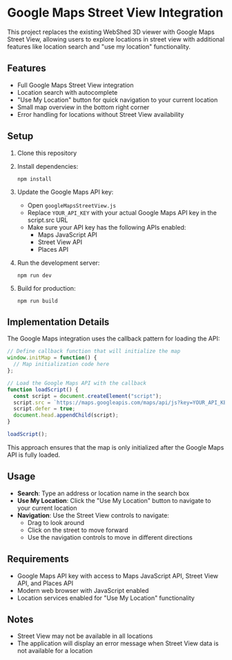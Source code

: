 # Google Maps Street View Integration

This project replaces the existing WebShed 3D viewer with Google Maps Street View, allowing users to explore locations in street view with additional features like location search and "use my location" functionality.

## Features

- Full Google Maps Street View integration
- Location search with autocomplete
- "Use My Location" button for quick navigation to your current location
- Small map overview in the bottom right corner
- Error handling for locations without Street View availability

## Setup

1. Clone this repository
2. Install dependencies:
   ```
   npm install
   ```
3. Update the Google Maps API key:
   - Open `googleMapsStreetView.js`
   - Replace `YOUR_API_KEY` with your actual Google Maps API key in the script.src URL
   - Make sure your API key has the following APIs enabled:
     - Maps JavaScript API
     - Street View API
     - Places API

4. Run the development server:
   ```
   npm run dev
   ```

5. Build for production:
   ```
   npm run build
   ```

## Implementation Details

The Google Maps integration uses the callback pattern for loading the API:

```javascript
// Define callback function that will initialize the map
window.initMap = function() {
  // Map initialization code here
};

// Load the Google Maps API with the callback
function loadScript() {
  const script = document.createElement("script");
  script.src = `https://maps.googleapis.com/maps/api/js?key=YOUR_API_KEY&callback=initMap&libraries=places`;
  script.defer = true;
  document.head.appendChild(script);
}

loadScript();
```

This approach ensures that the map is only initialized after the Google Maps API is fully loaded.

## Usage

- **Search**: Type an address or location name in the search box
- **Use My Location**: Click the "Use My Location" button to navigate to your current location
- **Navigation**: Use the Street View controls to navigate:
  - Drag to look around
  - Click on the street to move forward
  - Use the navigation controls to move in different directions

## Requirements

- Google Maps API key with access to Maps JavaScript API, Street View API, and Places API
- Modern web browser with JavaScript enabled
- Location services enabled for "Use My Location" functionality

## Notes

- Street View may not be available in all locations
- The application will display an error message when Street View data is not available for a location 